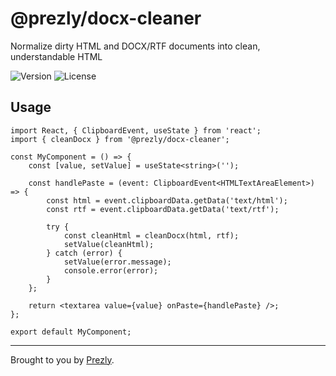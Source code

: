 # @prezly/docx-cleaner

Normalize dirty HTML and DOCX/RTF documents into clean, understandable HTML

![Version](https://img.shields.io/npm/v/@prezly/docx-cleaner)
![License](https://img.shields.io/npm/l/@prezly/docx-cleaner)

## Usage

```tsx
import React, { ClipboardEvent, useState } from 'react';
import { cleanDocx } from '@prezly/docx-cleaner';

const MyComponent = () => {
    const [value, setValue] = useState<string>('');

    const handlePaste = (event: ClipboardEvent<HTMLTextAreaElement>) => {
        const html = event.clipboardData.getData('text/html');
        const rtf = event.clipboardData.getData('text/rtf');

        try {
            const cleanHtml = cleanDocx(html, rtf);
            setValue(cleanHtml);
        } catch (error) {
            setValue(error.message);
            console.error(error);
        }
    };

    return <textarea value={value} onPaste={handlePaste} />;
};

export default MyComponent;
```

----

Brought to you by [Prezly](https://www.prezly.com/?utm_source=github&utm_campaign=@prezly/docx-cleaner).
